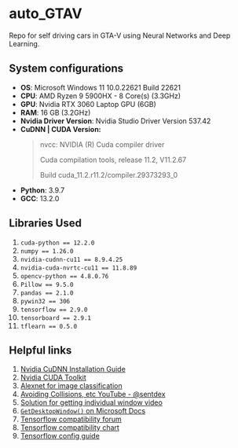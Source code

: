 # auto_GTAV
Repo for self driving cars in GTA-V using Neural Networks and Deep Learning.

## System configurations
* **OS**: Microsoft Windows 11 10.0.22621 Build 22621
* **CPU**: AMD Ryzen 9 5900HX - 8 Core(s) (3.3GHz)
* **GPU**: Nvidia RTX 3060 Laptop GPU (6GB)
* **RAM**: 16 GB (3.2GHz)
* **Nvidia Driver Version**: Nvidia Studio Driver Version 537.42
* **CuDNN | CUDA Version:**
  > nvcc: NVIDIA (R) Cuda compiler driver
  > 
  > Cuda compilation tools, release 11.2, V11.2.67
  > 
  > Build cuda_11.2.r11.2/compiler.29373293_0
* **Python**: 3.9.7
* **GCC**: 13.2.0

## Libraries Used
1. `cuda-python == 12.2.0`
2. `numpy == 1.26.0`
3. `nvidia-cudnn-cu11 == 8.9.4.25`
4. `nvidia-cuda-nvrtc-cu11 == 11.8.89`
5. `opencv-python == 4.8.0.76`
6. `Pillow == 9.5.0`
7. `pandas == 2.1.0`
8. `pywin32	== 306`
9. `tensorflow == 2.9.0`
10. `tensorboard == 2.9.1`
11. `tflearn == 0.5.0`


## Helpful links
1. [Nvidia CuDNN Installation Guide](https://docs.nvidia.com/deeplearning/cudnn/install-guide/index.html)
2. [Nvidia CUDA Toolkit](https://developer.nvidia.com/cuda-downloads)
3. [Alexnet for image classification](https://github.com/tflearn/tflearn/blob/master/examples/images/alexnet.py)
4. [Avoiding Collisions, etc YouTube - @sentdex](https://youtu.be/o3Ky_EdHVrA?si=eTvspWVNFQ0cIQm1)
5. [Solution for getting individual window video](https://stackoverflow.com/questions/61167299/how-can-pywin32-be-used-to-get-the-window-rectangle-and-device-context-without-d)
6. [`GetDesktopWindow()` on Microsoft Docs](https://learn.microsoft.com/en-us/windows/win32/api/winuser/nf-winuser-getdesktopwindow)
7. [Tensorflow compatibility forum](https://discuss.tensorflow.org/t/is-tensorflow-2-9-0-compatible-with-cuda-11-8/15883)
8. [Tensorflow compatibility chart](https://spltech.co.uk/installing-tensorflow-2-9-with-gpu-support/)
9. [Tensorflow config guide](https://www.tensorflow.org/install/pip#windows-native)
